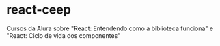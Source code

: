 # react-ceep
Cursos da Alura sobre "React: Entendendo como a biblioteca funciona" e "React: Ciclo de vida dos componentes"